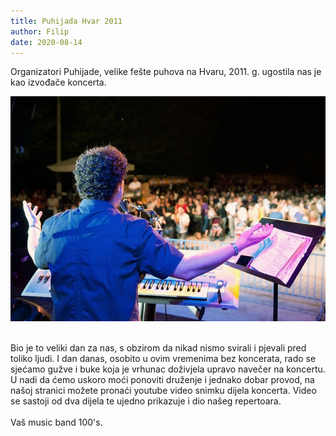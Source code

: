 ```yaml
---
title: Puhijada Hvar 2011
author: Filip
date: 2020-08-14
---
```

Organizatori Puhijade, velike fešte puhova na Hvaru, 2011. g. ugostila nas je kao izvođače koncerta.

![alt text](../images/blog2.jpg)

<br>
Bio je to veliki dan za nas, s obzirom da nikad nismo svirali i pjevali pred toliko ljudi. I dan danas, osobito u ovim vremenima bez koncerata, rado se sjećamo gužve i buke koja je vrhunac doživjela upravo navečer na koncertu.
U nadi da ćemo uskoro moći ponoviti druženje i jednako dobar provod, na našoj stranici možete pronaći youtube video snimku dijela koncerta. Video se sastoji od dva dijela te ujedno prikazuje i dio našeg repertoara.
<br><br>
Vaš music band 100's. <br><br>